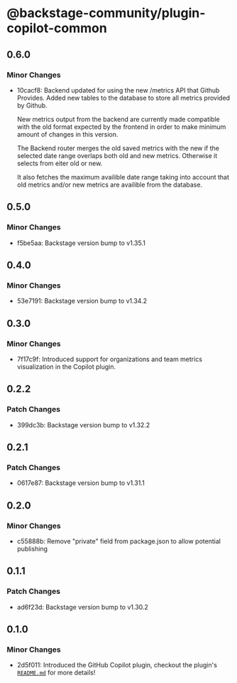 # @backstage-community/plugin-copilot-common

## 0.6.0

### Minor Changes

- 10cacf8: Backend updated for using the new /metrics API that Github Provides.
  Added new tables to the database to store all metrics provided by Github.

  New metrics output from the backend are currently made compatible with the
  old format expected by the frontend in order to make minimum amount of changes
  in this version.

  The Backend router merges the old saved metrics with the new if the selected
  date range overlaps both old and new metrics. Otherwise it selects from eiter
  old or new.

  It also fetches the maximum availible date range taking into account that
  old metrics and/or new metrics are availible from the database.

## 0.5.0

### Minor Changes

- f5be5aa: Backstage version bump to v1.35.1

## 0.4.0

### Minor Changes

- 53e7191: Backstage version bump to v1.34.2

## 0.3.0

### Minor Changes

- 7f17c9f: Introduced support for organizations and team metrics visualization in the Copilot plugin.

## 0.2.2

### Patch Changes

- 399dc3b: Backstage version bump to v1.32.2

## 0.2.1

### Patch Changes

- 0617e87: Backstage version bump to v1.31.1

## 0.2.0

### Minor Changes

- c55888b: Remove "private" field from package.json to allow potential publishing

## 0.1.1

### Patch Changes

- ad6f23d: Backstage version bump to v1.30.2

## 0.1.0

### Minor Changes

- 2d5f011: Introduced the GitHub Copilot plugin, checkout the plugin's [`README.md`](https://github.com/backstage/community-plugins/tree/main/workspaces/copilot/plugins/copilot) for more details!
